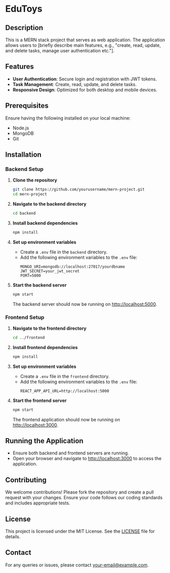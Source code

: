# EduToys

## Description
This is a MERN stack project that serves as web application. The application allows users to [briefly describe main features, e.g., "create, read, update, and delete tasks, manage user authentication etc."].

## Features
- **User Authentication**: Secure login and registration with JWT tokens.
- **Task Management**: Create, read, update, and delete tasks.
- **Responsive Design**: Optimized for both desktop and mobile devices.

## Prerequisites
Ensure having the following installed on your local machine:
- Node.js
- MongoDB
- Git

## Installation

### Backend Setup
1. **Clone the repository**
    ```sh
    git clone https://github.com/yourusername/mern-project.git
    cd mern-project
    ```

2. **Navigate to the backend directory**
    ```sh
    cd backend
    ```

3. **Install backend dependencies**
    ```sh
    npm install
    ```

4. **Set up environment variables**
    - Create a `.env` file in the `backend` directory.
    - Add the following environment variables to the `.env` file:
      ```env
      MONGO_URI=mongodb://localhost:27017/yourdbname
      JWT_SECRET=your_jwt_secret
      PORT=5000
      ```

5. **Start the backend server**
    ```sh
    npm start
    ```
    The backend server should now be running on [http://localhost:5000](http://localhost:5000).

### Frontend Setup
1. **Navigate to the frontend directory**
    ```sh
    cd ../frontend
    ```

2. **Install frontend dependencies**
    ```sh
    npm install
    ```

3. **Set up environment variables**
    - Create a `.env` file in the `frontend` directory.
    - Add the following environment variables to the `.env` file:
      ```env
      REACT_APP_API_URL=http://localhost:5000
      ```

4. **Start the frontend server**
    ```sh
    npm start
    ```
    The frontend application should now be running on [http://localhost:3000](http://localhost:3000).

## Running the Application
- Ensure both backend and frontend servers are running.
- Open your browser and navigate to [http://localhost:3000](http://localhost:3000) to access the application.

## Contributing
We welcome contributions! Please fork the repository and create a pull request with your changes. Ensure your code follows our coding standards and includes appropriate tests.

## License
This project is licensed under the MIT License. See the [LICENSE](LICENSE) file for details.

## Contact
For any queries or issues, please contact [your-email@example.com](mailto:your-email@example.com).
